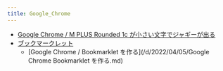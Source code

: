 ```yaml
---
title: Google_Chrome
---
```



- [Google Chrome / M PLUS Rounded 1c が小さい文字でジャギーが出る](/d/2022/01/07/Google_Chrome_フォント_M_PLUS_Rounded_1c_が小さい文字でジャギーが出る.md)
- [ブックマークレット](//n/PGM/Google_Chrome/ブックマークレット/index.md)
    - [Google Chrome / Bookmarklet を作る](/d/2022/04/05/Google Chrome Bookmarklet を作る.md)




